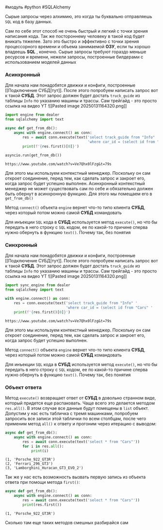 #модуль #python #SQLAlchemy 

Сырые запросы через алхимию, это когда ты буквально отправляешь `SQL` код в базу данных.

Сам по себе этот способ не очень быстрый и легкий с точки зрения написания кода. Так же постороннему человеку в такой код будет вникать тяжелее. Зато это быстро и эффективно с точки зрения процессорного времени и объема занимаемой **ОЗУ**, если ты хорошо владеешь **SQL** , конечно. Сырые запросы требуют гораздо меньше ресурсов и времени, нежели запросы, построенные билдерами с использованием моделей данных
### Асинхронный
Для начала нам понадобятся движки и конфиги, построенные [[Подключение СУБД|тут]].
После этого попробуем написать запрос вот к такой **СУБД**. Этот запрос должен будет достать `truck_guide` из таблицы `Info` по указанию машины и трассы. Сам трейгайд - это просто ссылка на видео YT
![[Pasted image 20250131164320.png]]
```python
import engine from dealer
from sqlalchemy import text  

async def get_from_db():  
    async with engine.connect() as conn:  
        res = await conn.execute(text('select track_guide from "Info" '  
                                      'where car_id = (select id from "Cars" '                                                "                where car_name =                                                                        'Porsche_922_GT3R') and"                                               '      track_id = (select id from "Tracks"'                                             "                 where track_name =                                                                      'Spa_Francorchamps')"))  
        print(f'{res.first()[0]}')  
  
asyncio.run(get_from_db())
```
```
https://www.youtube.com/watch?v=Ve7Qhx0lFzg&t=79s
```
Для этого мы используем контекстный менеджер. Поскольку он сам откроет соединение, перед тем, как сделать запрос и закроет его, когда запрос будет успешно выполнен. Асинхронный контекстный менеджер не может существовать сам по себе и обязательно должен быть обернут в асинхронную функцию. Для этого мы помещаем его в `get_from_db()`

Метод `connect()` объекта `engine` вернет что-то типо клиента **СУБД**, через который потом можно самой **СУБД** командовать

Для инъекции `SQL` кода в **СУБД** используется метод `execute()`, но что бы передать в него строку с `SQL` кодом, ее по какой-то причине сперва нужно обернуть в функцию `text()`. Почему так, без понятия

### Синхронный
Для начала нам понадобятся движки и конфиги, построенные [[Подключение СУБД|тут]].
После этого попробуем написать запрос вот к такой **СУБД**. Этот запрос должен будет достать `truck_guide` из таблицы `Info` по указанию машины и трассы. Сам трейгайд - это просто ссылка на видео YT
![[Pasted image 20250131164320.png]]
```python
import sync_engine from dealer
from sqlalchemy import text  

with engine.connect() as conn:  
	res = conn.execute(text('select track_guide from "Info" '  
							'where car_id = (select id from "Cars" '                                                "                where car_name =                                                                        'Porsche_922_GT3R') and"                                               '      track_id = (select id from "Tracks"'                                             "                 where track_name =                                                                      'Spa_Francorchamps')"))  
	print(f'{res.first()[0]}')  
```
```
https://www.youtube.com/watch?v=Ve7Qhx0lFzg&t=79s
```
Для этого мы используем контекстный менеджер. Поскольку он сам откроет соединение, перед тем, как сделать запрос и закроет его, когда запрос будет успешно выполнен.

Метод `connect()` объекта `engine` вернет что-то типо клиента **СУБД**, через который потом можно самой **СУБД** командовать

Для инъекции `SQL` кода в **СУБД** используется метод `execute()`, но что бы передать в него строку с `SQL` кодом, ее по какой-то причине сперва нужно обернуть в функцию `text()`. Почему так, без понятия

### Объект ответа
Метод `execute()` возвращает ответ от **СУБД**  в довольно странном виде, который придется еще распаковать. Чаще всего это делается методом `res.all()`. В этом случае все данные будут помещены в `list` объект. Допустим у нас есть табличка с тремя машинками, попробуем запросить все записи этой таблички по всем столбцам, после чего применим метод `all()` к ответу и прогоним через итерацию с выводом:
```python
async def get_from_db():  
    async with engine.connect() as conn:  
        res = await conn.execute(text('select * from "Cars"'))  
        for i in res.all():  
            print(i)
```
```
(1, 'Porsche_922_GT3R')
(2, 'Ferrari_296_GT3')
(3, 'Lamborghini_Huracan_GT3_EVO_2')
```
Так же у нас есть возможность вызвать первую запись из объекта ответа при помощи метода `first()`:
```python
async def get_from_db():  
    async with engine.connect() as conn:  
        res = await conn.execute(text('select * from "Cars"'))          
	    print(res.first())
```
```
(1, 'Porsche_922_GT3R')
```
Сколько там еще таких методов смешных разбирайся сам
